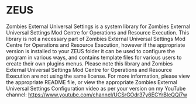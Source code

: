 # ZEUS
Zombies External Universal Settings is a system library for Zombies External Universal Settings Mod Centre for Operations and Resource Execution. This library is not a necessary part of Zombies External Universal Settings Mod Centre for Operations and Resource Execution, however if the appropriate version is installed to your ZEUS folder it can be used to configure the program in various ways, and contains template files for various users to create their own plugins menus. Please note this library and Zombies External Universal Settings Mod Centre for Operations and Resource Execution are not using the same license. For more information, please view the appropriate README file, or view the appropriate Zombies External Universal Settings Configuration video as per your version on my YouTube channel: https://www.youtube.com/channel/UCSrGOdr37y6ECYrBleQQi7w
